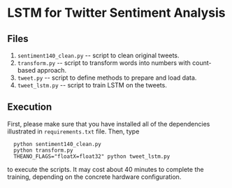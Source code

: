 LSTM for Twitter Sentiment Analysis
=============================================


## Files

1. `sentiment140_clean.py` -- script to clean original tweets.
2. `transform.py` -- script to transform words into numbers with count-based approach.
3. `tweet.py` -- script to define methods to prepare and load data.
4. `tweet_lstm.py` -- script to train LSTM on the tweets.


## Execution
First, please make sure that you have installed all of the dependencies illustrated in
`requirements.txt` file. Then, type

```
  python sentiment140_clean.py
  python transform.py
  THEANO_FLAGS="floatX=float32" python tweet_lstm.py
```

to execute the scripts. It may cost about 40 minutes to complete the training, depending on
the concrete hardware configuration.

